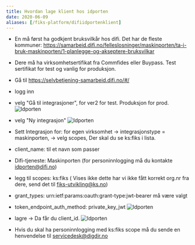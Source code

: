```yaml
---
title: Hvordan lage klient hos idporten
date: 2020-06-09
aliases: [/fiks-platform/difiidportenklient]
---
```

- En må først ha godkjent bruksvilkår hos difi. Det har de fleste kommuner: https://samarbeid.difi.no/felleslosninger/maskinporten/ta-i-bruk-maskinporten/1-planlegge-og-akseptere-bruksvilkar
- Dere må ha virksomhetsertifikat fra Commfides eller Buypass. Test sertifikat for test og vanlig for produksjon.
- Gå til https://selvbetjening-samarbeid.difi.no/#/
- logg inn
- velg "Gå til integrasjoner", for ver2 for test. Produksjon for prod.
 ![Idporten](../images/difi-selvbetjening1.png "")
- velg "Ny integrasjon"
 ![Idporten](../images/difi-selvbetjening2.png "")
- Sett Integrasjon for: for egen virksomhet -> integrasjonstype = maskinporten,  -> velg scopes,  Der skal du se ks:fiks i lista.
- client_name: til et navn som passer
- Difi-tjeneste: Maskinporten (for personinnlogging må du kontakte idporten@difi.no)
- legg til scopes: ks:fiks ( Vises ikke dette har vi ikke fått korrekt org.nr fra dere, send det til fiks-utvikling@ks.no)
- grant_types: urn:ietf:params:oauth:grant-type:jwt-bearer må være valgt
- token_endpoint_auth_method: private_key_jwt 
![Idporten](../images/difi-selvbetjening3.png "")
- lagre -> Da får du client_id.
![Idporten](../images/difi-selvbetjening4.png "")

- Hvis du skal ha personinnlogging med ks:fiks scope må du sende en henvendelse til servicedesk@digdir.no

